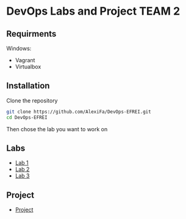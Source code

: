 # DevOps Labs and Project TEAM 2

## Requirments

Windows:

- Vagrant
- Virtualbox

## Installation

Clone the repository

```bash
git clone https://github.com/AlexiFa/DevOps-EFREI.git
cd DevOps-EFREI
```

Then chose the lab you want to work on

## Labs

- [Lab 1](lab1/)
- [Lab 2](lab2/)
- [Lab 3](lab3/)

## Project

- [Project](project/)
